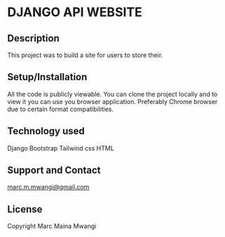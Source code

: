 # DJANGO API WEBSITE
## Description
This project was to build a site for users to store their.

## Setup/Installation
All the code is publicly viewable. You can clone the project locally and to view it you can use you browser application. Preferably Chrome browser due to certain format compatibilities.

## Technology used
Django
Bootstrap
Tailwind css
HTML

## Support and Contact
marc.m.mwangi@gmail.com

## License
Copyright Marc Maina Mwangi


